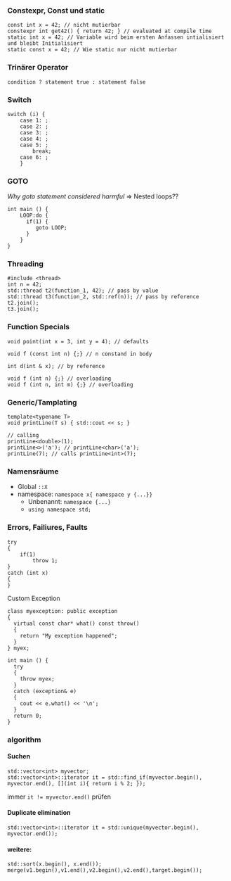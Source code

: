 ### Constexpr, Const und static
```
const int x = 42; // nicht mutierbar
constexpr int get42() { return 42; } // evaluated at compile time
static int x = 42; // Variable wird beim ersten Anfassen intialisiert und bleibt Initialisiert
static const x = 42; // Wie static nur nicht mutierbar
```

### Trinärer Operator
```
condition ? statement true : statement false
```

### Switch
```
switch (i) {
	case 1: ;
	case 2: ;
	case 3: ;
	case 4: ;
	case 5: ;
		break;
	case 6: ;
	}
```

### GOTO
_Why goto statement considered harmful_
=> Nested loops??
```
int main () {
	LOOP:do {
	  if(1) {
		 goto LOOP;
	  }
	}
}
```

### Threading
```
#include <thread>
int n = 42;
std::thread t2(function_1, 42); // pass by value
std::thread t3(function_2, std::ref(n)); // pass by reference
t2.join();
t3.join();
```

### Function Specials
```
void point(int x = 3, int y = 4); // defaults
```

```
void f (const int n) {;} // n constand in body
```

```
int d(int & x); // by reference
```

```
void f (int n) {;} // overloading
void f (int n, int m) {;} // overloading
```

### Generic/Tamplating
```
template<typename T>
void printLine(T s) { std::cout << s; }

// calling
printLine<double>(1);
printLine<>('a'); // printLine<char>('a');
printLine(7); // calls printLine<int>(7);
```

### Namensräume
- Global `::X`
- namespace: `namespace x{ namespace y {...}}`
	- Unbenannt: `namespace {...}`
	- `using namespace std;`

### Errors, Failiures, Faults
```
try
{
	if(1)
		throw 1;
}
catch (int x)
{
}
```
Custom Exception
```
class myexception: public exception
{
  virtual const char* what() const throw()
  {
    return "My exception happened";
  }
} myex;

int main () {
  try
  {
    throw myex;
  }
  catch (exception& e)
  {
    cout << e.what() << '\n';
  }
  return 0;
}
```

### algorithm
#### Suchen
```
std::vector<int> myvector;
std::vector<int>::iterator it = std::find_if(myvector.begin(), myvector.end(), [](int i){ return i % 2; });
```
immer `it != myvector.end()` prüfen
#### Duplicate elimination
```
std::vector<int>::iterator it = std::unique(myvector.begin(), myvector.end());
```

#### weitere:
```
std::sort(x.begin(), x.end());
merge(v1.begin(),v1.end(),v2.begin(),v2.end(),target.begin());
```
